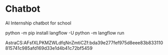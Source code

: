 # Chatbot
AI Internship chatbot for school

python -m pip install langflow -U
python -m langflow run

AstraCS:AFsfXLPKMZWLdfqNnZmtiCZf:bda39e277fef975d8eee83b833110815741c985afd169d33e1d4b41c72bf5459

